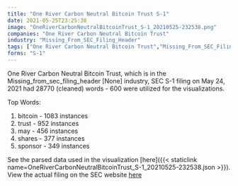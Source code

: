 ```yaml
---
title: "One River Carbon Neutral Bitcoin Trust S-1"
date: 2021-05-25T23:25:38
image: "OneRiverCarbonNeutralBitcoinTrust_S-1_20210525-232538.png"
companies: "One River Carbon Neutral Bitcoin Trust"
industry: "Missing_From_SEC_Filing_Header"
tags: ["One River Carbon Neutral Bitcoin Trust","Missing_From_SEC_Filing_Header","05-24-2021","S-1"]
forms: "S-1"
---
```

One River Carbon Neutral Bitcoin Trust, which is in the Missing_from_sec_filing_header [None] industry, SEC S-1 filing on May 24, 2021 had 28770 (cleaned) words - 600 were utilized for the visualizations.

Top Words:
1. bitcoin - 1083 instances
2. trust - 952 instances
3. may - 456 instances
4. shares - 377 instances
5. sponsor - 349 instances


See the parsed data used in the visualization [here]({{< staticlink name=OneRiverCarbonNeutralBitcoinTrust_S-1_20210525-232538.json >}}).  
View the actual filing on the SEC website [here](https://www.sec.gov/Archives/edgar/data/1863687/0001104659-21-070846.txt)